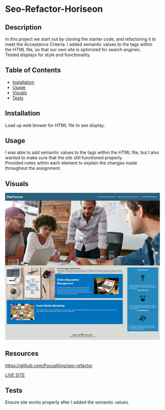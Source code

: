 # Seo-Refactor-Horiseon

## Description

In this project we start out by cloning the starter code, and refactoring it to meet the Acceptance Criteria. 
I added semantic values to the tags within the HTML file, so that our own site is optimized for search engines.  
Tested displays for style and functionality.  

## Table of Contents 


- [Installation](#installation)
- [Usage](#usage)
- [Visuals](#visuals)
- [Tests](#tests)

## Installation

Load up web brower for HTML file to see display.

## Usage
I was able to add semantic values to the tags within the HTML file, but I also wanted to make sure that the site still functioned properly.  
Provided notes within each element to explain the changes made throughout the assignment. 

## Visuals
![SEO imgage](./assets/images/website.png)

## Resources
https://github.com/FocusKing/seo-refactor

[LIVE SITE](https://www.google.com)


## Tests

Ensure site works properly after I added the semantic values.